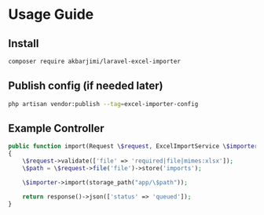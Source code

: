 # Usage Guide

## Install
```bash
composer require akbarjimi/laravel-excel-importer
```

## Publish config (if needed later)
```bash
php artisan vendor:publish --tag=excel-importer-config
```

## Example Controller
```php
public function import(Request \$request, ExcelImportService \$importer)
{
    \$request->validate(['file' => 'required|file|mimes:xlsx']);
    \$path = \$request->file('file')->store('imports');

    \$importer->import(storage_path("app/\$path"));

    return response()->json(['status' => 'queued']);
}
```
